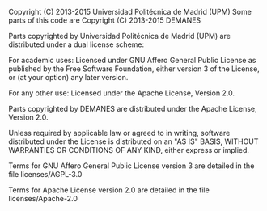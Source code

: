 Copyright (C) 2013-2015 Universidad Politécnica de Madrid (UPM) Some parts of this code are Copyright (C) 2013-2015 DEMANES

Parts copyrighted by Universidad Politécnica de Madrid (UPM) are distributed under a dual license scheme:

For academic uses: Licensed under GNU Affero General Public License as published by the Free Software Foundation, either version 3 of the License, or (at your option) any later version.

For any other use: Licensed under the Apache License, Version 2.0.

Parts copyrighted by DEMANES are distributed under the Apache License, Version 2.0.

Unless required by applicable law or agreed to in writing, software distributed under the License is distributed on an "AS IS" BASIS, WITHOUT WARRANTIES OR CONDITIONS OF ANY KIND, either express or implied.

Terms for GNU Affero General Public License version 3 are detailed in the file licenses/AGPL-3.0

Terms for Apache License version 2.0 are detailed in the file licenses/Apache-2.0
